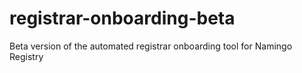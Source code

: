 # registrar-onboarding-beta
Beta version of the automated registrar onboarding tool for Namingo Registry
